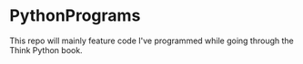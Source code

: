 # PythonPrograms
This repo will mainly feature code I've programmed while going through the Think Python book.

